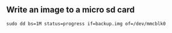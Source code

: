 ## Write an image to a micro sd card

    sudo dd bs=1M status=progress if=backup.img of=/dev/mmcblk0

